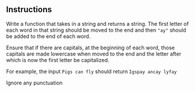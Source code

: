 ## Instructions

Write a function that takes in a string and returns a string. The first letter of each word in that string should be moved to the end and then `"ay"` should be added to the end of each word.

Ensure that if there are capitals, at the beginning of each word, those capitals are made lowercase when moved to the end and the letter after which is now the first letter be capitalized.

For example, the input `Pigs can fly` should return `Igspay ancay lyfay`

Ignore any punctuation
